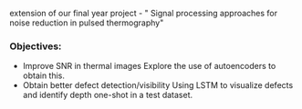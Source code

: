 
extension of our final year project - " Signal processing approaches for noise reduction in pulsed thermography"
### Objectives:
- Improve SNR in thermal images
  Explore the use of autoencoders to obtain this. 
- Obtain better defect detection/visibility
  Using LSTM to visualize defects and identify depth one-shot in a test dataset.
 
